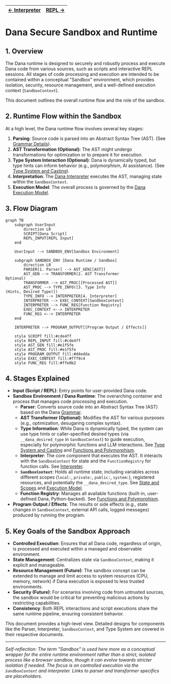 | [← Interpreter](./interpreter.md) | [REPL →](./repl.md) |
|---|---|

# Dana Secure Sandbox and Runtime

## 1. Overview

The Dana runtime is designed to securely and robustly process and execute Dana code from various sources, such as scripts and interactive REPL sessions. All stages of code processing and execution are intended to be contained within a conceptual "Sandbox" environment, which provides isolation, security, resource management, and a well-defined execution context (`SandboxContext`).

This document outlines the overall runtime flow and the role of the sandbox.

## 2. Runtime Flow within the Sandbox

At a high level, the Dana runtime flow involves several key stages:

1.  **Parsing**: Source code is parsed into an Abstract Syntax Tree (AST). (See [Grammar Details](../01_dana_language_specification/grammar.md)).
2.  **AST Transformation (Optional)**: The AST might undergo transformations for optimization or to prepare it for execution.
3.  **Type System Interaction (Optional)**: Dana is dynamically typed, but type hints can inform behavior (e.g., polymorphism, AI assistance). (See [Type System and Casting](./type_system_and_casting.md)).
4.  **Interpretation**: The [Dana Interpreter](./interpreter.md) executes the AST, managing state within the `SandboxContext`.
5.  **Execution Model**: The overall process is governed by the [Dana Execution Model](./execution_model.md).

## 3. Flow Diagram

```mermaid
graph TB
    subgraph UserInput
        direction LR
        SCRIPT[Dana Script] 
        REPL_INPUT[REPL Input]
    end

    UserInput --> SANDBOX_ENV[Sandbox Environment]

    subgraph SANDBOX_ENV [Dana Runtime / Sandbox]
        direction LR
        PARSER[1. Parser] --> AST_GEN[[AST]]
        AST_GEN --> TRANSFORMER(2. AST Transformer 
Optional)
        TRANSFORMER --> AST_PROC[[Processed AST]]
        AST_PROC --> TYPE_INFO([3. Type Info 
(Hints, Desired Type)])
        TYPE_INFO --> INTERPRETER[4. Interpreter]
        INTERPRETER --> EXEC_CONTEXT[SandboxContext]
        INTERPRETER --> FUNC_REG[Function Registry]
        EXEC_CONTEXT <--> INTERPRETER
        FUNC_REG <--> INTERPRETER
    end

    INTERPRETER --> PROGRAM_OUTPUT[[Program Output / Effects]]

    style SCRIPT fill:#cde4ff
    style REPL_INPUT fill:#cde4ff
    style AST_GEN fill:#e1f5fe
    style AST_PROC fill:#e1f5fe
    style PROGRAM_OUTPUT fill:#d4edda
    style EXEC_CONTEXT fill:#fff9c4
    style FUNC_REG fill:#ffe0b2
```

## 4. Stages Explained

-   **Input (Script / REPL)**: Entry points for user-provided Dana code.
-   **Sandbox Environment / Dana Runtime**: The overarching container and process that manages code processing and execution.
    -   **Parser**: Converts source code into an Abstract Syntax Tree (AST) based on the Dana [Grammar](../01_dana_language_specification/grammar.md).
    -   **AST Transformer (Optional)**: Modifies the AST for various purposes (e.g., optimization, desugaring complex syntax).
    -   **Type Information**: While Dana is dynamically typed, the system can use type hints or caller-specified desired types (via `__dana_desired_type` in `SandboxContext`) to guide execution, especially for polymorphic functions and LLM interactions. See [Type System and Casting](./type_system_and_casting.md) and [Functions and Polymorphism](../01_dana_language_specification/functions_and_polymorphism.md).
    -   **Interpreter**: The core component that executes the AST. It interacts with the `SandboxContext` for state and the `FunctionRegistry` for function calls. See [Interpreter](./interpreter.md).
    -   **`SandboxContext`**: Holds all runtime state, including variables across different scopes (`local:`, `private:`, `public:`, `system:`), registered resources, and potentially the `__dana_desired_type`. See [State and Scopes](../01_dana_language_specification/state_and_scopes.md) and [Execution Model](./execution_model.md).
    -   **Function Registry**: Manages all available functions (built-in, user-defined Dana, Python-backed). See [Functions and Polymorphism](../01_dana_language_specification/functions_and_polymorphism.md).
-   **Program Output / Effects**: The results or side effects (e.g., state changes in `SandboxContext`, external API calls, logged messages) produced by running the program.

## 5. Key Goals of the Sandbox Approach

-   **Controlled Execution**: Ensures that all Dana code, regardless of origin, is processed and executed within a managed and observable environment.
-   **State Management**: Centralizes state via `SandboxContext`, making it explicit and manageable.
-   **Resource Management (Future)**: The sandbox concept can be extended to manage and limit access to system resources (CPU, memory, network) if Dana execution is exposed to less trusted environments.
-   **Security (Future)**: For scenarios involving code from untrusted sources, the sandbox would be critical for preventing malicious actions by restricting capabilities.
-   **Consistency**: Both REPL interactions and script executions share the same runtime pipeline, ensuring consistent behavior.

This document provides a high-level view. Detailed designs for components like the Parser, Interpreter, `SandboxContext`, and Type System are covered in their respective documents.

---
*Self-reflection: The term "Sandbox" is used here more as a conceptual wrapper for the entire runtime environment rather than a strict, isolated process like a browser sandbox, though it can evolve towards stricter isolation if needed. The focus is on controlled execution via the `SandboxContext` and interpreter. Links to parser and transformer specifics are placeholders.* 